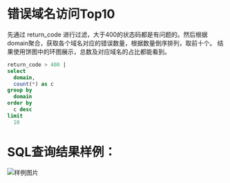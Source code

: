 # 错误域名访问Top10

先通过 return_code 进行过滤，大于400的状态码都是有问题的。然后根据domain聚合，获取各个域名对应的错误数量，根据数量倒序排列，取前十个。
结果使用饼图中的环图展示，总数及对应域名的占比都能看到。


```SQL
return_code > 400 |
select
  domain,
  count(*) as c
group by
  domain
order by
  c desc
limit
  10
```

# SQL查询结果样例：

![样例图片](http://slsconsole.oss-cn-hangzhou.aliyuncs.com/sql_sample/%E9%94%99%E8%AF%AF%E5%9F%9F%E5%90%8D%E8%AE%BF%E9%97%AETop101585116740.png)